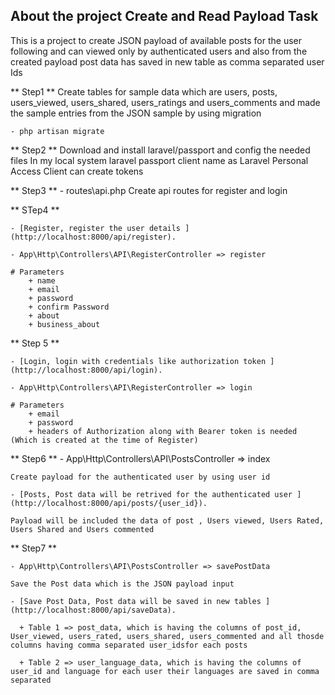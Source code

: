 ## About the project Create and Read Payload Task

   This is a project to create JSON payload of available posts for the user following and can viewed only by authenticated users and also from the created payload post data has saved in new table as comma separated user Ids

** Step1 ** 
	Create tables for sample data which are users, posts, users_viewed, users_shared, users_ratings and users_comments and made the sample entries from the JSON sample by using migration 
	
	- php artisan migrate

** Step2 ** 
	Download and install laravel/passport and config the needed files
	In my local system laravel passport client name as Laravel Personal Access Client can create tokens

** Step3 **
	- routes\api.php
	Create api routes for register and login 

** STep4 ** 

	- [Register, register the user details ](http://localhost:8000/api/register).
	
	- App\Http\Controllers\API\RegisterController => register

	# Parameters
		+ name
		+ email
		+ password
		+ confirm Password
		+ about
		+ business_about
** Step 5 **

	- [Login, login with credentials like authorization token ](http://localhost:8000/api/login).

	- App\Http\Controllers\API\RegisterController => login

	# Parameters
		+ email
		+ password
		+ headers of Authorization along with Bearer token is needed (Which is created at the time of Register)

** Step6 **
	- App\Http\Controllers\API\PostsController => index

 	Create payload for the authenticated user by using user id 

	- [Posts, Post data will be retrived for the authenticated user ](http://localhost:8000/api/posts/{user_id}).

	Payload will be included the data of post , Users viewed, Users Rated, Users Shared and Users commented
	
** Step7 ** 

	- App\Http\Controllers\API\PostsController => savePostData

	Save the Post data which is the JSON payload input

	- [Save Post Data, Post data will be saved in new tables ](http://localhost:8000/api/saveData).

	  + Table 1 => post_data, which is having the columns of post_id, User_viewed, users_rated, users_shared, users_commented and all thosde columns having comma separated user_idsfor each posts

	  + Table 2 => user_language_data, which is having the columns of user_id and language for each user their languages are saved in comma separated















